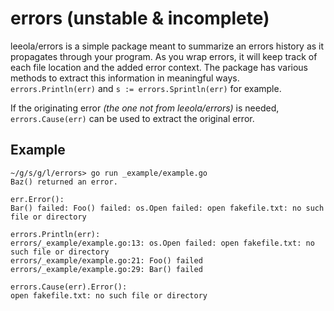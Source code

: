 
# errors (unstable & incomplete)

leeola/errors is a simple package meant to summarize an errors history as it
propagates through your program. As you wrap errors, it will keep track of each
file location and the added error context. The package has various methods to extract
this information in meaningful ways. `errors.Println(err)` and
`s := errors.Sprintln(err)` for example.

If the originating error *(the one not from leeola/errors)* is needed, `errors.Cause(err)`
can be used to extract the original error.

## Example

    ~/g/s/g/l/errors> go run _example/example.go
    Baz() returned an error.

    err.Error():
    Bar() failed: Foo() failed: os.Open failed: open fakefile.txt: no such file or directory

    errors.Println(err):
    errors/_example/example.go:13: os.Open failed: open fakefile.txt: no such file or directory
    errors/_example/example.go:21: Foo() failed
    errors/_example/example.go:29: Bar() failed

    errors.Cause(err).Error():
    open fakefile.txt: no such file or directory

